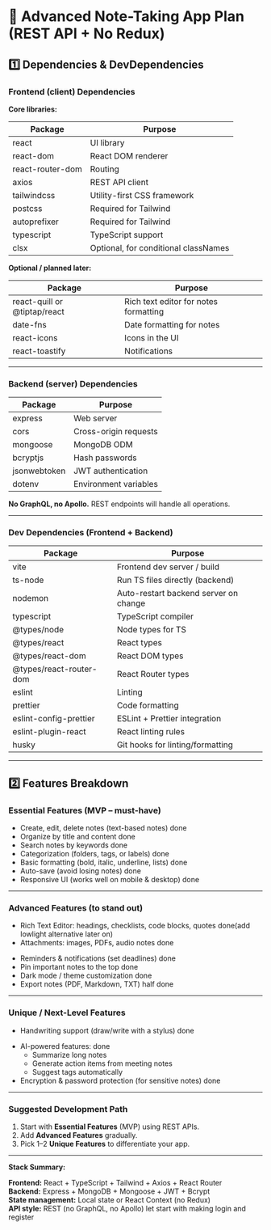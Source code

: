 # 📝 Advanced Note-Taking App Plan (REST API + No Redux)

## 1️⃣ Dependencies & DevDependencies

### **Frontend (client) Dependencies**

**Core libraries:**

| Package               | Purpose                             |
|-----------------------|-------------------------------------|
| react                 | UI library                          |
| react-dom             | React DOM renderer                  |
| react-router-dom      | Routing                             |
| axios                 | REST API client                     |
| tailwindcss           | Utility-first CSS framework         |
| postcss               | Required for Tailwind               |
| autoprefixer          | Required for Tailwind               |
| typescript            | TypeScript support                  |
| clsx                  | Optional, for conditional classNames |

**Optional / planned later:**

| Package                   | Purpose                                |
|----------------------------|----------------------------------------|
| react-quill or @tiptap/react | Rich text editor for notes formatting |
| date-fns                   | Date formatting for notes             |
| react-icons                | Icons in the UI                        |
| react-toastify             | Notifications                          |

---

### **Backend (server) Dependencies**

| Package                | Purpose                     |
|------------------------|-----------------------------|
| express                | Web server                  |
| cors                   | Cross-origin requests       |
| mongoose               | MongoDB ODM                 |
| bcryptjs               | Hash passwords              |
| jsonwebtoken           | JWT authentication          |
| dotenv                 | Environment variables       |

**No GraphQL, no Apollo.** REST endpoints will handle all operations.

---

### **Dev Dependencies (Frontend + Backend)**

| Package                     | Purpose                                    |
|------------------------------|--------------------------------------------|
| vite                         | Frontend dev server / build                |
| ts-node                      | Run TS files directly (backend)            |
| nodemon                      | Auto-restart backend server on change     |
| typescript                   | TypeScript compiler                        |
| @types/node                  | Node types for TS                           |
| @types/react                 | React types                                 |
| @types/react-dom             | React DOM types                             |
| @types/react-router-dom      | React Router types                           |
| eslint                        | Linting                                   |
| prettier                      | Code formatting                             |
| eslint-config-prettier        | ESLint + Prettier integration              |
| eslint-plugin-react           | React linting rules                         |
| husky                         | Git hooks for linting/formatting           |

---

## 2️⃣ Features Breakdown

### **Essential Features (MVP – must-have)**

* Create, edit, delete notes (text-based notes) done
* Organize by title and content  done
* Search notes by keywords  done
* Categorization (folders, tags, or labels)  done
* Basic formatting (bold, italic, underline, lists)  done
* Auto-save (avoid losing notes)  done
* Responsive UI (works well on mobile & desktop) done
<!-- * History of Changes future feature -->

---

### **Advanced Features (to stand out)**

* Rich Text Editor: headings, checklists, code blocks, quotes  done(add lowlight alternative later on)
* Attachments: images, PDFs, audio notes  done
<!-- * Voice-to-text notes  future feature  -->
* Reminders & notifications (set deadlines)  done
* Pin important notes to the top done   
* Dark mode / theme customization  done 
* Export notes (PDF, Markdown, TXT)  half done 

---

### **Unique / Next-Level Features**

* Handwriting support (draw/write with a stylus)  done
<!-- * Collaboration: share & edit notes with friends/teams (via REST APIs)  future features  -->
<!-- * Version history: go back to previous edits   future features  -->
* AI-powered features: done 
  * Summarize long notes  
  * Generate action items from meeting notes  
  * Suggest tags automatically 
* Encryption & password protection (for sensitive notes)  done  

---

### **Suggested Development Path**

1. Start with **Essential Features** (MVP) using REST APIs.  
2. Add **Advanced Features** gradually.  
3. Pick 1–2 **Unique Features** to differentiate your app.  

---

**Stack Summary:**  

**Frontend:** React + TypeScript + Tailwind + Axios + React Router  
**Backend:** Express + MongoDB + Mongoose + JWT + Bcrypt  
**State management:** Local state or React Context (no Redux)  
**API style:** REST (no GraphQL, no Apollo)  let start with making login and register 